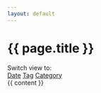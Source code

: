 ```yaml
---
layout: default
---
```


<h1>{{ page.title }}</h1>
<nav class="pipe-separator switch-view">
    <div>Switch view to:</div>
    <div>
        <a href="index.html"{% if page.url == '/blog/' %} class="active"{% endif %}>Date</a>
        <a href="tags.html"{% if page.url == '/blog/tags.html' %} class=" active"{% endif %}>Tag</a>
        <a href="categories.html"{% if page.url == '/blog/categories.html' %} class=" active"{% endif %}>Category</a>
    </div>
</nav>
{{ content }}
<!--stackedit_data:
eyJoaXN0b3J5IjpbLTk4OTUzMDg2Nl19
-->
